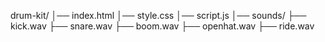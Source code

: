 drum-kit/
│── index.html
│── style.css
│── script.js
│── sounds/
      ├── kick.wav
      ├── snare.wav
      ├── boom.wav
      ├── openhat.wav
      ├── ride.wav
